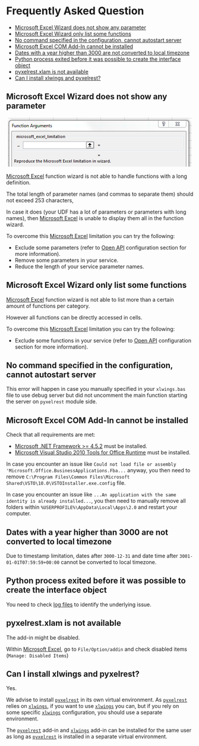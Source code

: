 # Frequently Asked Question

* [Microsoft Excel Wizard does not show any parameter](#microsoft-excel-wizard-does-not-show-any-parameter)
* [Microsoft Excel Wizard only list some functions](#microsoft-excel-wizard-only-list-some-functions)
* [No command specified in the configuration, cannot autostart server](#no-command-specified-in-the-configuration-cannot-autostart-server)
* [Microsoft Excel COM Add-In cannot be installed](#microsoft-excel-com-add-in-cannot-be-installed)
* [Dates with a year higher than 3000 are not converted to local timezone](#dates-with-a-year-higher-than-3000-are-not-converted-to-local-timezone)
* [Python process exited before it was possible to create the interface object](#python-process-exited-before-it-was-possible-to-create-the-interface-object)
* [pyxelrest.xlam is not available](#pyxelrestxlam-is-not-available)
* [Can I install xlwings and pyxelrest?](#can-i-install-xlwings-and-pyxelrest)

## Microsoft Excel Wizard does not show any parameter

<p align="center">
  <img src="https://raw.githubusercontent.com/Colin-b/pyxelrest/develop/resources/doc/screenshot_udf_wizard_parameters_limit.PNG" alt='Microsoft Excel Wizard bug'>
</p>

[Microsoft Excel] function wizard is not able to handle functions with a long definition.

The total length of parameter names (and commas to separate them) should not exceed 253 characters,

In case it does (your UDF has a lot of parameters or parameters with long names), then [Microsoft Excel] is unable to display them all in the function wizard.

To overcome this [Microsoft Excel] limitation you can try the following:
 * Exclude some parameters (refer to [Open API](configuration/rest_api.md#openapi) configuration section for more information).
 * Remove some parameters in your service.
 * Reduce the length of your service parameter names.

## Microsoft Excel Wizard only list some functions

[Microsoft Excel] function wizard is not able to list more than a certain amount of functions per category.

However all functions can be directly accessed in cells.

To overcome this [Microsoft Excel] limitation you can try the following:
 * Exclude some functions in your service (refer to [Open API](configuration/rest_api.md#openapi) configuration section for more information).

## No command specified in the configuration, cannot autostart server

This error will happen in case you manually specified in your `xlwings.bas` file to use debug server but did not uncomment the main function starting the server on `pyxelrest` module side.

## Microsoft Excel COM Add-In cannot be installed

Check that all requirements are met:
 * [Microsoft .NET Framework >= 4.5.2](http://go.microsoft.com/fwlink/?linkid=328856) must be installed.
 * [Microsoft Visual Studio 2010 Tools for Office Runtime](https://www.microsoft.com/en-us/download/details.aspx?id=48217) must be installed.

In case you encounter an issue like `Could not load file or assembly 'Microsoft.Office.BusinessApplications.Fba...` anyway, you then need to remove `C:\Program Files\Common Files\Microsoft Shared\VSTO\10.0\VSTOInstaller.exe.config` file.

In case you encounter an issue like `...An application with the same identity is already installed...`, you then need to manually remove all folders within `%USERPROFILE%\AppData\Local\Apps\2.0` and restart your computer.

## Dates with a year higher than 3000 are not converted to local timezone

Due to timestamp limitation, dates after `3000-12-31` and date time after `3001-01-01T07:59:59+00:00` cannot be converted to local timezone.

## Python process exited before it was possible to create the interface object

You need to check [log files](configuration/advanced.md#logging-configuration) to identify the underlying issue.

## pyxelrest.xlam is not available

The add-in might be disabled.

Within [Microsoft Excel], go to `File/Option/addin` and check disabled items (`Manage: Disabled Items`)

## Can I install xlwings and pyxelrest?

Yes.

We advise to install [`pyxelrest`] in its own virtual environment.
As [`pyxelrest`] relies on [`xlwings`], if you want to use [`xlwings`] you can, but if you rely on some specific [`xlwings`] configuration, you should use a separate environment.

The [`pyxelrest`] add-in and [`xlwings`] add-in can be installed for the same user as long as [`pyxelrest`] is installed in a separate virtual environment.

[Microsoft Excel]: https://products.office.com/en-us/excel
[`xlwings`]: https://www.xlwings.org
[`pyxelrest`]: https://pypi.org/project/pyxelrest/
